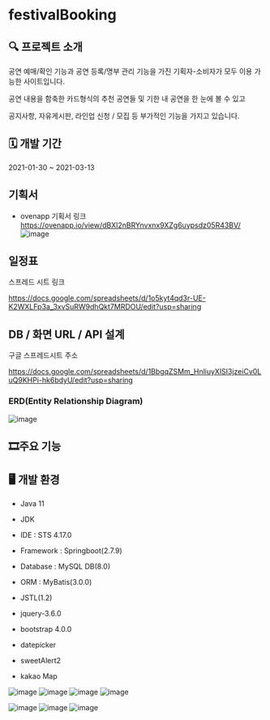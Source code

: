 # festivalBooking
## 🔍 프로젝트 소개
공연 예매/확인 기능과 공연 등록/명부 관리 기능을 가진 기획자-소비자가 모두 이용 가능한 사이트입니다.


공연 내용을 함축한 카드형식의 추천 공연들 및 기한 내 공연을 한 눈에 볼 수 있고


공지사항, 자유게시판, 라인업 신청 / 모집 등 부가적인 기능을 가지고 있습니다.

## 🗓 개발 기간
2021-01-30 ~ 2021-03-13

## 기획서
* ovenapp 기획서 링크
https://ovenapp.io/view/dBXl2nBRYnvxnx9XZg6uypsdz05R43BV/
![image](https://user-images.githubusercontent.com/115543049/225202563-1d5944a2-60e6-4236-9ac9-108af07b817a.png)

## 일정표
스프레드 시트 링크


https://docs.google.com/spreadsheets/d/1o5kyt4qd3r-UE-K2WXLFp3a_3xvSuRW9dhQkt7MRDOU/edit?usp=sharing

## DB / 화면 URL / API 설계
구글 스프레드시트 주소


https://docs.google.com/spreadsheets/d/1BbgqZSMm_HnliuyXlSI3jzeiCv0LuQ9KHPi-hk6bdyU/edit?usp=sharing

### ERD(Entity Relationship Diagram)
![image](https://user-images.githubusercontent.com/115543049/225202987-e6690b0c-38a4-4753-9ffe-350c7df3af02.png)


## 🎞주요 기능

## 🖥 개발 환경
* Java 11
* JDK
* IDE : STS 4.17.0
* Framework : Springboot(2.7.9)
* Database : MySQL DB(8.0)
* ORM : MyBatis(3.0.0)

* JSTL(1.2)
* jquery-3.6.0
* bootstrap 4.0.0
* datepicker
* sweetAlert2
* kakao Map

![image](https://user-images.githubusercontent.com/115543049/225201775-a3996cf1-b72d-49dd-ad91-1548b19559a0.png) 
![image](https://user-images.githubusercontent.com/115543049/225201870-a604b4cc-1349-486e-9988-b7040838ebde.png) 
![image](https://user-images.githubusercontent.com/115543049/225201848-7338c9b2-9e14-419f-9ec5-a3296fd34eaa.png) 
![image](https://user-images.githubusercontent.com/115543049/225201855-b8c4274b-4218-435d-85e6-aa4a1f511a22.png) 


![image](https://user-images.githubusercontent.com/115543049/225201862-c19675e2-c0be-472f-8be9-ebc0cb97bf23.png)
![image](https://user-images.githubusercontent.com/115543049/225201878-ee70b7d9-577e-48ca-aff6-7c8003244e47.png)
![image](https://user-images.githubusercontent.com/115543049/225201883-7e3beb68-577b-4499-838d-caba95ad2c07.png)
